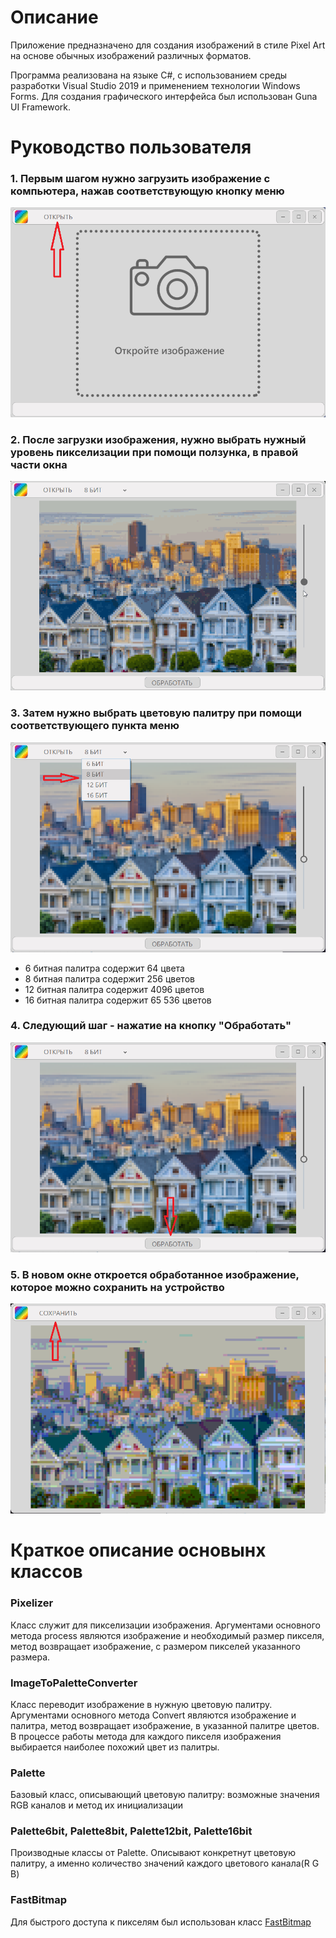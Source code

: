 # Описание
Приложение предназначено для создания изображений в стиле Pixel Art на основе обычных изображений различных форматов. 

Программа реализована на языке С#, с использованием среды разработки Visual Studio 2019 и применением технологии Windows Forms.
Для создания графического интерфейса был использован Guna UI Framework.    
# Руководство пользователя
### 1. Первым шагом нужно загрузить изображение с компьютера, нажав соответствующую кнопку меню  
![](https://github.com/NovozhilovAY/Pictures-and-Gifs-for-readme/blob/main/pixelizer/open_image.png)
### 2. После загрузки изображения, нужно выбрать нужный уровень пикселизации при помощи ползунка, в правой части окна
![](https://github.com/NovozhilovAY/Pictures-and-Gifs-for-readme/blob/main/pixelizer/pixelizing.gif)
### 3. Затем нужно выбрать цветовую палитру при помощи соответствующего пункта меню
![](https://github.com/NovozhilovAY/Pictures-and-Gifs-for-readme/blob/main/pixelizer/palette_choose.png)
* 6 битная палитра содержит 64 цвета
* 8 битная палитра содержит 256 цветов
* 12 битная палитра содержит 4096 цветов
* 16 битная палитра содержит 65 536 цветов
### 4. Следующий шаг - нажатие на кнопку "Обработать"
![](https://github.com/NovozhilovAY/Pictures-and-Gifs-for-readme/blob/main/pixelizer/process.png)
### 5. В новом окне откроется обработанное изображение, которое можно сохранить на устройство
![](https://github.com/NovozhilovAY/Pictures-and-Gifs-for-readme/blob/main/pixelizer/save.png)
# Краткое описание основынх классов
### Pixelizer
Класс служит для пикселизации изображения. Аргументами основного метода process являются изображение и необходимый размер пикселя, метод возвращает изображение, с размером пикселей указанного размера.
### ImageToPaletteConverter
Класс переводит изображение в нужную цветовую палитру. Аргументами основного метода Convert являются изображение и палитра, метод возвращает изображение, в указанной палитре цветов. В процессе работы метода для каждого пикселя изображения выбирается наиболее похожий цвет из палитры.
### Palette
Базовый класс, описывающий цветовую палитру: возможные значения RGB каналов и метод их инициализации
### Palette6bit, Palette8bit, Palette12bit, Palette16bit
Производные классы от Palette. Описывают конкретнут цветовую палитру, а именно количество значений каждого цветового канала(R G B)
### FastBitmap
Для быстрого доступа к пикселям был использован класс [FastBitmap](https://github.com/LuizZak/FastBitmap)

